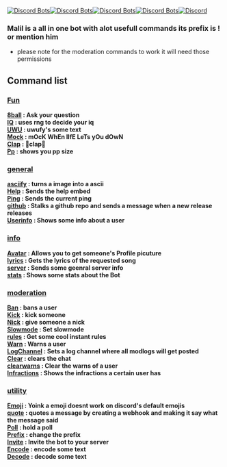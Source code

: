 [![Discord Bots](https://top.gg/api/widget/status/749020331187896410.svg?noavatar=true)](https://top.gg/bot/749020331187896410)[![Discord Bots](https://top.gg/api/widget/servers/749020331187896410.svg?noavatar=true)](https://top.gg/bot/749020331187896410)[![Discord Bots](https://top.gg/api/widget/upvotes/749020331187896410.svg?noavatar=true)](https://top.gg/bot/749020331187896410)[![Discord Bots](https://top.gg/api/widget/owner/749020331187896410.svg?noavatar=true)](https://top.gg/bot/749020331187896410)[![Discord](https://discord.com/api/guilds/748956745409232945/embed.png)](https://discord.gg/mY8zTARu4g)

### Malil is a all in one bot with alot usefull commands its prefix is ! or mention him

- please note for the moderation commands to work it will need those permissions

## Command list

### **[Fun](https://tricked-dev.gitbook.io/malil/cmds/fun)**

**[8ball](https://tricked-dev.gitbook.io/malil/cmds/fun#8ball) : Ask your question\
[IQ](https://tricked-dev.gitbook.io/malil/cmds/fun#iq) : uses rng to decide your iq\
[UWU](https://tricked-dev.gitbook.io/malil/cmds/fun#uwu) : uwufy's some text  
[Mock](https://tricked-dev.gitbook.io/malil/cmds/fun#mock) : mOcK WhEn lIfE LeTs yOu dOwN  
[Clap](https://tricked-dev.gitbook.io/malil/cmds/fun#clap) : 👏clap👏  
[Pp](https://tricked-dev.gitbook.io/malil/cmds/fun#pp) : shows you pp size**

### **[general](https://tricked-dev.gitbook.io/malil/cmds/general)**

**[asciify](https://tricked-dev.gitbook.io/malil/cmds/general#asciify) : turns a image into a ascii  
[Help](https://tricked-dev.gitbook.io/malil/cmds) : Sends the help embed\
[Ping](https://tricked-dev.gitbook.io/malil/cmds/general#ping) : Sends the current ping\
[github](https://tricked-dev.gitbook.io/malil/cmds/general#github) : Stalks a github repo and sends a message when a new release releases  
[Userinfo](https://tricked-dev.gitbook.io/malil/cmds/general#userinfo) : Shows some info about a user**

### **[info](https://tricked-dev.gitbook.io/malil/cmds/info)**

**[Avatar](https://tricked-dev.gitbook.io/malil/cmds/info#avatar) : Allows you to get someone's Profile picuture  
[lyrics](https://tricked-dev.gitbook.io/malil/cmds/info#lyrics) : Gets the lyrics of the requested song  
[server](https://tricked-dev.gitbook.io/malil/cmds/info#server) : Sends some geenral server info  
[stats](https://tricked-dev.gitbook.io/malil/cmds/info#stats) : Shows some stats about the Bot**

### **[moderation](https://tricked-dev.gitbook.io/malil/cmds/moderation)**

**[Ban](https://tricked-dev.gitbook.io/malil/cmds/moderation#ban) : bans a user\
[Kick](https://tricked-dev.gitbook.io/malil/cmds/moderation#kick) : kick someone\
[Nick](https://tricked-dev.gitbook.io/malil/cmds/moderation#nick) : give someone a nick\
[Slowmode](https://tricked-dev.gitbook.io/malil/cmds/moderation#slowmode) : Set slowmode\
[rules](https://tricked-dev.gitbook.io/malil/cmds/moderation#rules) : Get some cool instant rules\
[Warn](https://tricked-dev.gitbook.io/malil/cmds/moderation#warn) : Warns a user  
[LogChannel](https://tricked-dev.gitbook.io/malil/cmds/moderation#logchannel) : Sets a log channel where all modlogs will get posted  
[Clear](https://tricked-dev.gitbook.io/malil/cmds/moderation#clear) : clears the chat  
[clearwarns](https://tricked-dev.gitbook.io/malil/cmds/moderation#clearwarns) : Clear the warns of a user  
[Infractions](https://tricked-dev.gitbook.io/malil/cmds/moderation#infractions) : Shows the infractions a certain user has**

### **[utility](https://tricked-dev.gitbook.io/malil/cmds/utility)**

**[Emoji](https://tricked-dev.gitbook.io/malil/cmds/utility#emoji) : Yoink a emoji doesnt work on discord's default emojis  
[quote](https://tricked-dev.gitbook.io/malil/cmds/utility#quote) : quotes a message by creating a webhook and making it say what the message said  
[Poll](https://tricked-dev.gitbook.io/malil/cmds/utility#poll) : hold a poll  
[Prefix](https://tricked-dev.gitbook.io/malil/cmds/utility#prefix) : change the prefix  
[Invite](https://tricked-dev.gitbook.io/malil/cmds/utility#invite) : Invite the bot to your server  
[Encode](https://tricked-dev.gitbook.io/malil/cmds/utility#encode) : encode some text  
[Decode](https://tricked-dev.gitbook.io/malil/cmds/utility#decode) : decode some text**
